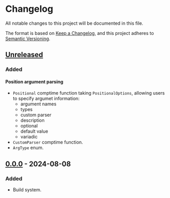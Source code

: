 # Changelog

All notable changes to this project will be documented in this file.

The format is based on [Keep a Changelog](https://keepachangelog.com/en/1.0.0/),
and this project adheres to [Semantic Versioning](https://semver.org/spec/v2.0.0.html).

## [Unreleased]

### Added

#### Position argument parsing

- `Positional` comptime function taking `PositionalOptions`, allowing users
  to specify argumet information: 
  - argument names
  - types
  - custom parser
  - description
  - optional
  - default value
  - variadic
- `CustomParser` comptime function.
- `ArgType` enum.

## [0.0.0] - 2024-08-08

### Added

- Build system.

[Unreleased]: https://github.com/sonro/spat/compare/v0.0.0...HEAD
[0.0.0]: https://github.com/sonro/zaplum/releases/tag/v0.0.0
